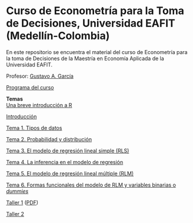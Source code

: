 # Curso de Econometría para la Toma de Decisiones, Universidad EAFIT (Medellín-Colombia)
En este repositorio se encuentra el material del curso de Econometría para la toma de Decisiones de la Maestría en Economía Aplicada de la Universidad EAFIT.

Profesor: [Gustavo A. García](https://gusgarciacruz.github.io/cv)

[Programa del curso](https://gusgarciacruz.github.io/EconometriaMEA/EC0743EconometriaMAE2025-II.pdf)

**Temas**<br>
[Una breve introducción a R](https://gusgarciacruz.github.io/EbookR_introduccion/)

[Introducción](https://gusgarciacruz.github.io/EconometriaMEA/Introduccion/Introduccion.html)

[Tema 1. Tipos de datos](https://gusgarciacruz.github.io/EconometriaMEA/Tema1/Tema1.html)

[Tema 2. Probabilidad y distribución](https://gusgarciacruz.github.io/EconometriaMEA/Tema2/Tema2.html)

[Tema 3. El modelo de regresión lineal simple (RLS)](https://gusgarciacruz.github.io/EconometriaMEA/Tema3/Tema3.html)

[Tema 4. La inferencia en el modelo de regresión](https://gusgarciacruz.github.io/EconometriaMEA/Tema4/Tema4.html)

[Tema 5. El modelo de regresión lineal múltiple (RLM)](https://gusgarciacruz.github.io/EconometriaMEA/Tema5/Tema5.html)

[Tema 6. Formas funcionales del modelo de RLM y variables binarias o *dummies*](https://gusgarciacruz.github.io/EconometriaMEA/Tema6/Tema6.html)

[Taller 1](https://gusgarciacruz.github.io/EconometriaMEA/Taller1/Taller1.html) ([PDF](https://gusgarciacruz.github.io/EconometriaMEA/Taller1/Taller1.pdf))

[Taller 2](https://gusgarciacruz.github.io/EconometriaMEA/Taller2/Taller2.pdf)